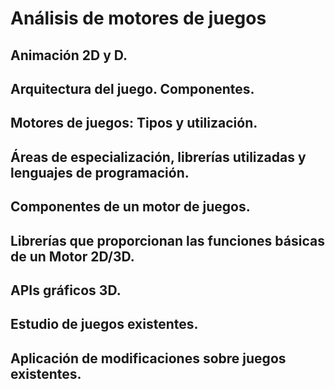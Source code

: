# Análisis de motores de juegos

## Animación 2D y D.

## Arquitectura del juego. Componentes.

## Motores de juegos: Tipos y utilización.

## Áreas de especialización, librerías utilizadas y lenguajes de programación.

## Componentes de un motor de juegos.

## Librerías que proporcionan las funciones básicas de un Motor 2D/3D.

## APIs gráficos 3D.

## Estudio de juegos existentes.

## Aplicación de modificaciones sobre juegos existentes. 
